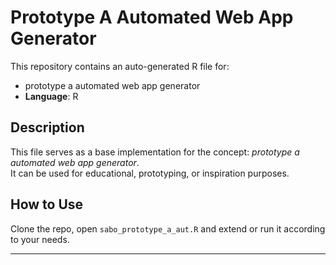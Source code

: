 # Prototype A Automated Web App Generator

This repository contains an auto-generated R file for:

- prototype a automated web app generator
- **Language**: R

## Description

This file serves as a base implementation for the concept: *prototype a automated web app generator*.  
It can be used for educational, prototyping, or inspiration purposes.

## How to Use

Clone the repo, open `sabo_prototype_a_aut.R` and extend or run it according to your needs.

---


